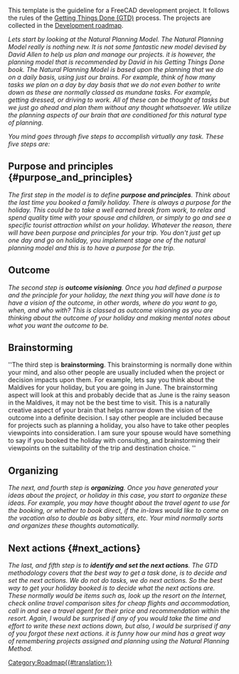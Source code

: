   This template is the guideline for a FreeCAD development project. It follows the rules of the [Getting Things Done (GTD)](http://en.wikipedia.org/wiki/Getting_Things_Done#Methodology) process. The projects are collected in the [Development roadmap](Development_roadmap.md).

*Lets start by looking at the Natural Planning Model. The Natural Planning Model really is nothing new. It is not some fantastic new model devised by David Allen to help us plan and manage our projects. it is however, the planning model that is recommended by David in his Getting Things Done book. The Natural Planning Model is based upon the planning that we do on a daily basis, using just our brains. For example, think of how many tasks we plan on a day by day basis that we do not even bother to write down as these are normally classed as mundane tasks. For example, getting dressed, or driving to work. All of these can be thought of tasks but we just go ahead and plan them without any thought whatsoever. We utilize the planning aspects of our brain that are conditioned for this natural type of planning.*

*You mind goes through five steps to accomplish virtually any task. These five steps are:*

## Purpose and principles {#purpose_and_principles}

*The first step in the model is to define **purpose and principles**. Think about the last time you booked a family holiday. There is always a purpose for the holiday. This could be to take a well earned break from work, to relax and spend quality time with your spouse and children, or simply to go and see a specific tourist attraction whilst on your holiday. Whatever the reason, there will have been purpose and principles for your trip. You don't just get up one day and go on holiday, you implement stage one of the natural planning model and this is to have a purpose for the trip.*

## Outcome

*The second step is **outcome visioning**. Once you had defined a purpose and the principle for your holiday, the next thing you will have done is to have a vision of the outcome, in other words, where do you want to go, when, and who with? This is classed as outcome visioning as you are thinking about the outcome of your holiday and making mental notes about what you want the outcome to be.*

## Brainstorming

\'\'The third step is **brainstorming**. This brainstorming is normally done within your mind, and also other people are usually included when the project or decision impacts upon them. For example, lets say you think about the Maldives for your holiday, but you are going in June. The brainstorming aspect will look at this and probably decide that as June is the rainy season in the Maldives, it may not be the best time to visit. This is a naturally creative aspect of your brain that helps narrow down the vision of the outcome into a definite decision. I say other people are included because for projects such as planning a holiday, you also have to take other peoples viewpoints into consideration. I am sure your spouse would have something to say if you booked the holiday with consulting, and brainstorming their viewpoints on the suitability of the trip and destination choice. \'\'

## Organizing

*The next, and fourth step is **organizing**. Once you have generated your ideas about the project, or holiday in this case, you start to organize these ideas. For example, you may have thought about the travel agent to use for the booking, or whether to book direct, if the in-laws would like to come on the vacation also to double as baby sitters, etc. Your mind normally sorts and organizes these thoughts automatically.*

## Next actions {#next_actions}

*The last, and fifth step is to **identify and set the next actions**. The GTD methodology covers that the best way to get a task done, is to decide and set the next actions. We do not do tasks, we do next actions. So the best way to get your holiday booked is to decide what the next actions are. These normally would be items such as, look up the resort on the Internet, check online travel comparison sites for cheap flights and accommodation, call in and see a travel agent for their price and recommendation within the resort. Again, I would be surprised if any of you would take the time and effort to write these next actions down, but also, I would be surprised if any of you forgot these next actions. it is funny how our mind has a great way of remembering projects assigned and planning using the Natural Planning Method.*

 

[Category:Roadmap{{\#translation:}}](Category:Roadmap.md)
